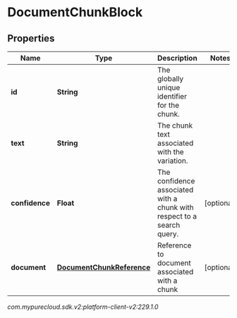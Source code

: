 # DocumentChunkBlock


## Properties

| Name | Type | Description | Notes |
| ------------ | ------------- | ------------- | ------------- |
| **id** | **String** | The globally unique identifier for the chunk. |  |
| **text** | **String** | The chunk text associated with the variation. |  |
| **confidence** | **Float** | The confidence associated with a chunk with respect to a search query. |  [optional] |
| **document** | [**DocumentChunkReference**](DocumentChunkReference) | Reference to document associated with a chunk |  [optional] |




_com.mypurecloud.sdk.v2:platform-client-v2:229.1.0_
